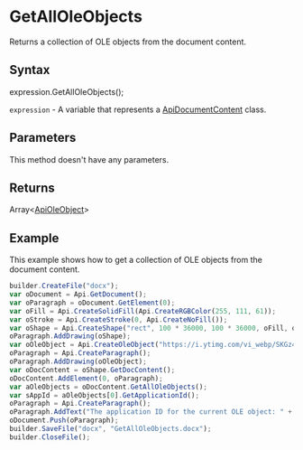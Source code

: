 # GetAllOleObjects

Returns a collection of OLE objects from the document content.

## Syntax

expression.GetAllOleObjects();

`expression` - A variable that represents a [ApiDocumentContent](../ApiDocumentContent.md) class.

## Parameters

This method doesn't have any parameters.

## Returns

Array<[ApiOleObject](../../ApiOleObject/ApiOleObject.md)>

## Example

This example shows how to get a collection of OLE objects from the document content.

```javascript
builder.CreateFile("docx");
var oDocument = Api.GetDocument();
var oParagraph = oDocument.GetElement(0);
var oFill = Api.CreateSolidFill(Api.CreateRGBColor(255, 111, 61));
var oStroke = Api.CreateStroke(0, Api.CreateNoFill());
var oShape = Api.CreateShape("rect", 100 * 36000, 100 * 36000, oFill, oStroke);
oParagraph.AddDrawing(oShape);
var oOleObject = Api.CreateOleObject("https://i.ytimg.com/vi_webp/SKGz4pmnpgY/sddefault.webp", 95 * 36000, 70 * 36000, "https://youtu.be/SKGz4pmnpgY", "asc.{38E022EA-AD92-45FC-B22B-49DF39746DB4}");
oParagraph = Api.CreateParagraph();
oParagraph.AddDrawing(oOleObject);
var oDocContent = oShape.GetDocContent();
oDocContent.AddElement(0, oParagraph);
var aOleObjects = oDocContent.GetAllOleObjects();
var sAppId = aOleObjects[0].GetApplicationId();
oParagraph = Api.CreateParagraph();
oParagraph.AddText("The application ID for the current OLE object: " + sAppId);
oDocument.Push(oParagraph);
builder.SaveFile("docx", "GetAllOleObjects.docx");
builder.CloseFile();
```